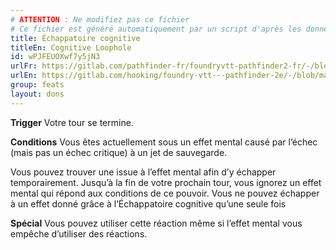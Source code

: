 ```yaml
---
# ATTENTION : Ne modifiez pas ce fichier
# Ce fichier est généré automatiquement par un script d'après les données du module Foundry VTT officiel et de sa traduction
title: Échappatoire cognitive
titleEn: Cognitive Loophole
id: wPJFEUOXwf7y5jN3
urlFr: https://gitlab.com/pathfinder-fr/foundryvtt-pathfinder2-fr/-/blob/master/data/feats/wPJFEUOXwf7y5jN3.htm
urlEn: https://gitlab.com/hooking/foundry-vtt---pathfinder-2e/-/blob/master/packs/data/feats.db/cognitive-loophole.json
group: feats
layout: dons
---
```

**Trigger** Votre tour se termine.

**Conditions** Vous êtes actuellement sous un effet mental causé par l’échec (mais pas un échec critique) à un jet de sauvegarde.

Vous pouvez trouver une issue à l’effet mental afin d’y échapper temporairement. Jusqu’à la fin de votre prochain tour, vous ignorez un effet mental qui répond aux conditions de ce pouvoir. Vous ne pouvez échapper à un effet donné grâce à l’Échappatoire cognitive qu’une seule fois

**Spécial** Vous pouvez utiliser cette réaction même si l’effet mental vous empêche d’utiliser des réactions.


